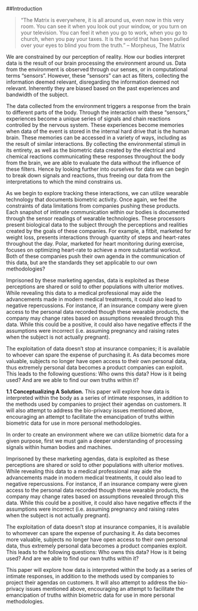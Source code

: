 ##Introduction

> “The Matrix is everywhere, it is all around us, even now in this very room. You can see it when you look out your window, or you turn on your television. You can feel it when you go to work, when you go to church, when you pay your taxes. It is the world that has been pulled over your eyes to blind you from the truth.” – Morpheus, The Matrix

We are constrained by our perception of reality. How our bodies interpret data is the result of our brain processing the environment around us. Data from the environment is observed through our senses, or in computational terms “sensors”.  However, these “sensors” can act as filters, collecting the information deemed relevant, disregarding the information deemed not relevant.  Inherently they are biased based on the past experiences and bandwidth of the subject.  

The data collected from the environment triggers a response from the brain to different parts of the body. Through the interaction with these “sensors,” experiences become a unique series of signals and chain reactions controlled by the nervous system. These experiences become memories when data of the event is stored in the internal hard drive that is the human brain. These memories can be accessed in a variety of ways, including as the result of similar interactions.  By collecting the environmental stimuli in its entirety, as well as the biometric data created by the electrical and chemical reactions communicating these responses throughout the body from the brain, we are able to evaluate the data without the influence of these filters. Hence by looking further into ourselves for data we can begin to break down signals and reactions, thus freeing our data from the interpretations to which the mind constrains us.  

As we begin to explore tracking these interactions, we can utilize wearable technology that documents biometric activity. Once again, we feel the constraints of data limitations from companies pushing these products. Each snapshot of intimate communication within our bodies is documented through the sensor readings of wearable technologies. These processors present biological data to the subject through the perceptions and realities created by the goals of these companies. For example, a fitbit, marketed for weight loss, presents interactions through quantity of steps and heart-rates throughout the day. Polar, marketed for heart monitoring during exercise, focuses on optimizing heart-rate to achieve a more substantial workout. Both of these companies push their own agenda in the communication of this data, but are the standards they set applicable to our own methodologies? 

Imprisoned by these marketing agendas, data is exploited as these perceptions are shared or sold to other populations with ulterior motives. While revealing this data to a medical professional may aide the advancements made in modern medical treatments, it could also lead to negative repercussions. For instance, if an insurance company were given access to the personal data recorded though these wearable products, the company may change rates based on assumptions revealed through this data. While this could be a positive, it could also have negative effects if the assumptions were incorrect (i.e. assuming pregnancy and raising rates when the subject is not actually pregnant).  

The exploitation of data doesn’t stop at insurance companies; it is available to whoever can spare the expense of purchasing it. As data becomes more valuable, subjects no longer have open access to their own personal data, thus extremely personal data becomes a product companies can exploit. This leads to the following questions: Who owns this data? How is it being used? And are we able to find our own truths within it?

**1.1 Conceptualizing A Solution.** This paper will explore how data is interpreted within the body as a series of intimate responses, in addition to the methods used by companies to project their agendas on customers. It will also attempt to address the bio-privacy issues mentioned above, encouraging an attempt to facilitate the emancipation of truths within biometric data for use in more personal methodologies.

In order to create an environment where we can utilize biometric data for a given purpose, first we must gain a deeper understanding of processing signals within human bodies and machines. 

Imprisoned by these marketing agendas, data is exploited as these perceptions are shared or sold to other populations with ulterior motives. While revealing this data to a medical professional may aide the advancements made in modern medical treatments, it could also lead to negative repercussions. For instance, if an insurance company were given access to the personal data recorded though these wearable products, the company may change rates based on assumptions revealed through this data. While this could be a positive, it could also have negative effects if the assumptions were incorrect (i.e. assuming pregnancy and raising rates when the subject is not actually pregnant).  

The exploitation of data doesn’t stop at insurance companies, it is available to whomever can spare the expense of purchasing it. As data becomes more valuable, subjects no longer have open access to their own personal data, thus extremely personal data becomes a product companies exploit. This leads to the following questions: Who owns this data? How is it being used? And are we able to find our own truths within it?

This paper will explore how data is interpreted within the body as a series of intimate responses, in addition to the methods used by companies to project their agendas on customers. It will also attempt to address the bio-privacy issues mentioned above, encouraging an attempt to facilitate the emancipation of truths within biometric data for use in more personal methodologies.












